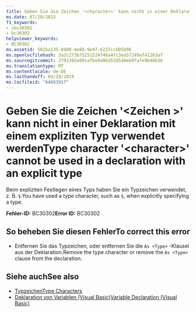 ```yaml
---
title: Geben Sie die Zeichen '<character>' kann nicht in einer Deklaration mit einem expliziten Typ verwendet werden
ms.date: 07/20/2015
f1_keywords:
- vbc30302
- bc30302
helpviewer_keywords:
- BC30302
ms.assetid: 502ba135-0400-4e89-9e97-6237ccb05b96
ms.openlocfilehash: 3a2c273b75251524f46a4fc3ea57249af41263af
ms.sourcegitcommit: 2701302a99cafbe0d86d53d540eb0fa7e9b46b36
ms.translationtype: MT
ms.contentlocale: de-DE
ms.lasthandoff: 04/28/2019
ms.locfileid: "64663917"
---
```

# <a name="type-character-character-cannot-be-used-in-a-declaration-with-an-explicit-type"></a><span data-ttu-id="a059d-102">Geben Sie die Zeichen '\<Zeichen >' kann nicht in einer Deklaration mit einem expliziten Typ verwendet werden</span><span class="sxs-lookup"><span data-stu-id="a059d-102">Type character '\<character>' cannot be used in a declaration with an explicit type</span></span>
<span data-ttu-id="a059d-103">Beim expliziten Festlegen eines Typs haben Sie ein Typzeichen verwendet, z. B. `$`.</span><span class="sxs-lookup"><span data-stu-id="a059d-103">You have used a type character, such as `$`, when explicitly specifying a type.</span></span>  
  
 <span data-ttu-id="a059d-104">**Fehler-ID:** BC30302</span><span class="sxs-lookup"><span data-stu-id="a059d-104">**Error ID:** BC30302</span></span>  
  
## <a name="to-correct-this-error"></a><span data-ttu-id="a059d-105">So beheben Sie diesen Fehler</span><span class="sxs-lookup"><span data-stu-id="a059d-105">To correct this error</span></span>  
  
- <span data-ttu-id="a059d-106">Entfernen Sie das Typzeichen, oder entfernen Sie die `As <Type>` -Klausel aus der Deklaration.</span><span class="sxs-lookup"><span data-stu-id="a059d-106">Remove the type character or remove the `As <Type>` clause from the declaration.</span></span>  
  
## <a name="see-also"></a><span data-ttu-id="a059d-107">Siehe auch</span><span class="sxs-lookup"><span data-stu-id="a059d-107">See also</span></span>

- [<span data-ttu-id="a059d-108">Typzeichen</span><span class="sxs-lookup"><span data-stu-id="a059d-108">Type Characters</span></span>](../../visual-basic/programming-guide/language-features/data-types/type-characters.md)
- [<span data-ttu-id="a059d-109">Deklaration von Variablen (Visual Basic)</span><span class="sxs-lookup"><span data-stu-id="a059d-109">Variable Declaration (Visual Basic)</span></span>](../programming-guide/language-features/variables/variable-declaration.md)
